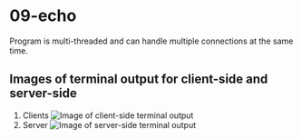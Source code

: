 # 09-echo

Program is multi-threaded and can handle multiple connections at the same time.

## Images of terminal output for client-side and server-side
1. Clients
    ![Image of client-side terminal output](https://i.imgur.com/eRAHIsn.png)
2. Server
    ![Image of server-side terminal output](https://i.imgur.com/JorapzF.png)